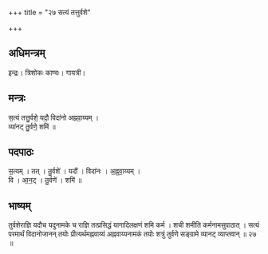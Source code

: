 +++
title = "२७ सत्यं तत्तुर्वशे"

+++
## अधिमन्त्रम्
इन्द्रः। त्रिशोकः काण्वः। गायत्री।

## मन्त्रः
स॒त्यं तत्तु॒र्वशे॒ यदौ॒ विदा॑नो अह्नवा॒य्यम् ।  
व्या॑नट् तु॒र्वणे॒ शमि॑ ॥

## पदपाठः
स॒त्यम् । तत् । तु॒र्वशे॑ । यदौ॑ । विदा॑नः । अ॒ह्न॒वा॒य्यम् ।  
वि । आ॒न॒ट् । तु॒र्वणे॑ । शमि॑ ॥

## भाष्यम्
तुर्वशेराज्ञि यदौच यदुनामके च राज्ञि तत्प्रसिद्धं यागादिलक्षणं शमि कर्म । शची शमीति कर्मनामसुपाठात् । सत्यं परमार्थं विदानोजानन् तयोः प्रीत्यर्थमह्नवाय्यं अह्नवाय्यनामकं तयोः शत्रुं तुर्वणे सङ्ग्रामे व्यानट् व्याप्तवान् ॥ २७ ॥